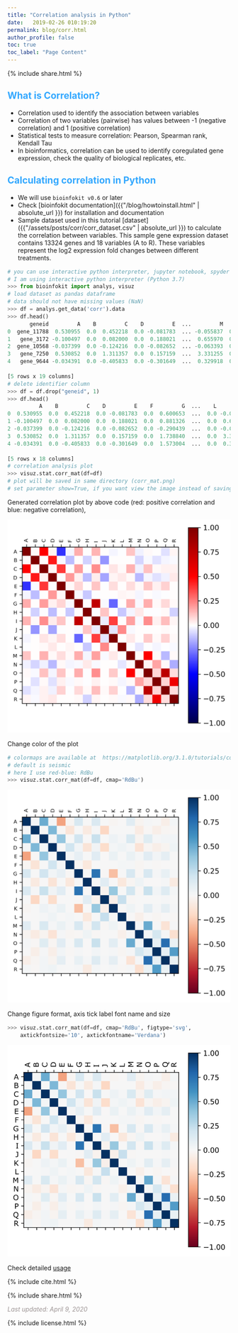 ```yaml
---
title: "Correlation analysis in Python"
date:   2019-02-26 010:19:20
permalink: blog/corr.html
author_profile: false
toc: true
toc_label: "Page Content"
---
```

<p>
{% include  share.html %}
</p>

## <span style="color:#33a8ff">What is Correlation?</span>
- Correlation used to identify the association between variables
- Correlation of two variables (pairwise) has values between -1 (negative correlation) and 1 (positive correlation)
- Statistical tests to measure correlation: Pearson, Spearman rank, Kendall Tau
- In bioinformatics, correlation can be used to identify coregulated gene expression, check the quality of biological 
  replicates, etc.

## <span style="color:#33a8ff">Calculating correlation in Python</span>
- We will use `bioinfokit v0.6` or later
- Check [bioinfokit documentation]({{"/blog/howtoinstall.html" | absolute_url }}) for installation and documentation
- Sample dataset used in this tutorial [dataset]({{"/assets/posts/corr/corr_dataset.csv" | absolute_url }}) to calculate 
  the correlation between variables. This sample gene expression dataset contains 13324 genes and 18 variables (A to R). 
  These variables represent the log2 expression fold changes between different treatments.

```python
# you can use interactive python interpreter, jupyter notebook, spyder or python code
# I am using interactive python interpreter (Python 3.7)
>>> from bioinfokit import analys, visuz
# load dataset as pandas dataframe
# data should not have missing values (NaN)
>>> df = analys.get_data('corr').data
>>> df.head()
       geneid         A    B         C    D         E  ...         M    N         O    P         Q    R
0  gene_11788  0.530955  0.0  0.452218  0.0 -0.081783  ... -0.055837  0.0  0.016365  0.0  0.035935  0.0
1   gene_3172 -0.100497  0.0  0.082000  0.0  0.188021  ...  0.655970  0.0 -0.181619  0.0 -0.877352  0.0
2  gene_10568 -0.037399  0.0 -0.124216  0.0 -0.082652  ... -0.063393  0.0 -0.251791  0.0 -0.227313  0.0
3   gene_7250  0.530852  0.0  1.311357  0.0  0.157159  ...  3.331255  0.0  4.121092  0.0  0.536099  0.0
4   gene_9644 -0.034391  0.0 -0.405833  0.0 -0.301649  ...  0.329918  0.0  3.076992  0.0  2.691966  0.0

[5 rows x 19 columns]
# delete identifier column
>>> df = df.drop("geneid", 1)
>>> df.head()
          A    B         C    D         E    F         G  ...    L         M    N         O    P         Q    R
0  0.530955  0.0  0.452218  0.0 -0.081783  0.0  0.600653  ...  0.0 -0.055837  0.0  0.016365  0.0  0.035935  0.0
1 -0.100497  0.0  0.082000  0.0  0.188021  0.0  0.881326  ...  0.0  0.655970  0.0 -0.181619  0.0 -0.877352  0.0
2 -0.037399  0.0 -0.124216  0.0 -0.082652  0.0 -0.290439  ...  0.0 -0.063393  0.0 -0.251791  0.0 -0.227313  0.0
3  0.530852  0.0  1.311357  0.0  0.157159  0.0  1.738840  ...  0.0  3.331255  0.0  4.121092  0.0  0.536099  0.0
4 -0.034391  0.0 -0.405833  0.0 -0.301649  0.0  1.573004  ...  0.0  0.329918  0.0  3.076992  0.0  2.691966  0.0

[5 rows x 18 columns]
# correlation analysis plot
>>> visuz.stat.corr_mat(df=df)
# plot will be saved in same directory (corr_mat.png)
# set parameter show=True, if you want view the image instead of saving
```

Generated correlation plot by above code (red: positive correlation and blue: negative correlation),

<p align="center">
<img src="/assets/posts/corr/corr_mat.png" width="600">
</p>

Change color of the plot
```python
# colormaps are available at  https://matplotlib.org/3.1.0/tutorials/colors/colormaps.html
# default is seismic 
# here I use red-blue: RdBu
>>> visuz.stat.corr_mat(df=df, cmap='RdBu')
```

<p align="center">
<img src="/assets/posts/corr/corr_mat2.png" width="600">
</p>

Change figure format, axis tick label font name and size

```python
>>> visuz.stat.corr_mat(df=df, cmap='RdBu', figtype='svg', 
    axtickfontsize='10', axtickfontname='Verdana')
```

<p align="center">
<img src="/assets/posts/corr/corr_mat3.svg" width="600">
</p>


Check detailed <a href='https://reneshbedre.github.io/blog/howtoinstall.html#correlation-matrix-plot' target='_blank'>usage</a>



<p>
{% include  cite.html %}
</p>

<p>
{% include  share.html %}
</p>

<span style="color:#9e9696"><i> Last updated: April 9, 2020</i> </span>

<p>
{% include  license.html %}
</p>
